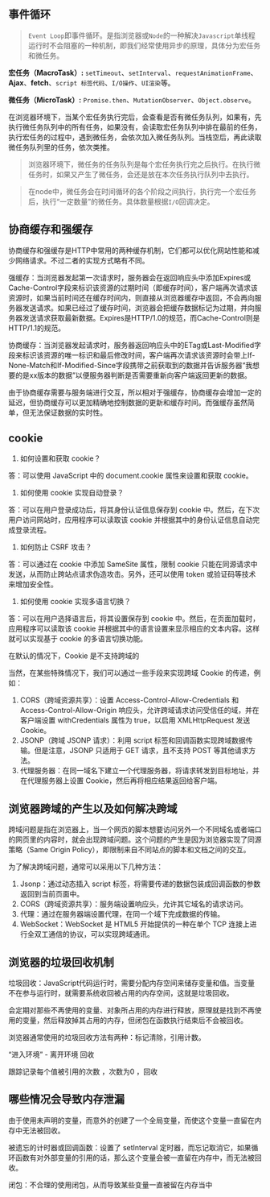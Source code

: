 

## 事件循环

> `Event Loop`即事件循环。是指浏览器或`Node`的一种解决`Javascript`单线程运行时不会阻塞的一种机制，即我们经常使用异步的原理，具体分为宏任务和微任务。

**宏任务（MacroTask）:**  `setTimeout`、`setInterval`、`requestAnimationFrame`、**Ajax**、**fetch**、`script 标签代码`、`I/O操作`、`UI渲染`等。

**微任务（MicroTask）:**  `Promise.then`、`MutationObserver`、`Object.observe`。

在浏览器环境下，当某个宏任务执行完后，会查看是否有微任务队列，如果有，先执行微任务队列中的所有任务，如果没有，会读取宏任务队列中排在最前的任务，执行宏任务的过程中，遇到微任务，会依次加入微任务队列。当栈空后，再此读取微任务队列里的任务，依次类推。

> 浏览器环境下，微任务的任务队列是每个宏任务执行完之后执行。在执行微任务时，如果又产生了微任务，会还是放在本次任务执行队列中去执行。

> 在node中，微任务会在时间循环的各个阶段之间执行，执行完一个宏任务后，执行“一定数量”的微任务。具体数量根据`I/O`回调决定。

## 协商缓存和强缓存

协商缓存和强缓存是HTTP中常用的两种缓存机制，它们都可以优化网站性能和减少网络请求。不过二者的实现方式略有不同。

强缓存：当浏览器发起第一次请求时，服务器会在返回响应头中添加Expires或Cache-Control字段来标识该资源的过期时间（即缓存时间），客户端再次请求该资源时，如果当前时间还在缓存时间内，则直接从浏览器缓存中返回，不会再向服务器发送请求。如果已经过了缓存时间，浏览器会把缓存数据标记为过期，并向服务器发送请求获取最新数据。Expires是HTTP/1.0的规范，而Cache-Control则是HTTP/1.1的规范。

协商缓存：当浏览器发起请求时，服务器返回响应头中的ETag或Last-Modified字段来标识该资源的唯一标识和最后修改时间，客户端再次请求该资源时会带上If-None-Match和If-Modified-Since字段携带之前获取到的数据并告诉服务器“我想要的是xx版本的数据”以便服务器判断是否需要重新向客户端返回更新的数据。

由于协商缓存需要与服务端进行交互，所以相对于强缓存，协商缓存会增加一定的延迟，但协商缓存可以更加精确地控制数据的更新和缓存时间。而强缓存虽然简单，但无法保证数据的实时性。

## cookie

1. 如何设置和获取 cookie？

答：可以使用 JavaScript 中的 document.cookie 属性来设置和获取 cookie。

1. 如何使用 cookie 实现自动登录？

答：可以在用户登录成功后，将其身份认证信息保存到 cookie 中。然后，在下次用户访问网站时，应用程序可以读取该 cookie 并根据其中的身份认证信息自动完成登录流程。

1. 如何防止 CSRF 攻击？

答：可以通过在 cookie 中添加 SameSite 属性，限制 cookie 只能在同源请求中发送，从而防止跨站点请求伪造攻击。另外，还可以使用 token 或验证码等技术来增加安全性。

1. 如何使用 cookie 实现多语言切换？

答：可以在用户选择语言后，将其设置保存到 cookie 中。然后，在页面加载时，应用程序可以读取该 cookie 并根据其中的语言设置来显示相应的文本内容。这样就可以实现基于 cookie 的多语言切换功能。

在默认的情况下，Cookie 是不支持跨域的

当然，在某些特殊情况下，我们可以通过一些手段来实现跨域 Cookie 的传递，例如：

1. CORS（跨域资源共享）：设置 Access-Control-Allow-Credentials 和 Access-Control-Allow-Origin 响应头，允许跨域请求访问受信任的域，并在客户端设置 withCredentials 属性为 true，以启用 XMLHttpRequest 发送 Cookie。
2. JSONP（跨域 JSONP 请求）：利用 script 标签和回调函数实现跨域数据传输。但是注意，JSONP 只适用于 GET 请求，且不支持 POST 等其他请求方法。
3. 代理服务器：在同一域名下建立一个代理服务器，将请求转发到目标地址，并在代理服务器上设置 Cookie，然后再将相应结果返回给客户端。

## 浏览器跨域的产生以及如何解决跨域

跨域问题是指在浏览器上，当一个网页的脚本想要访问另外一个不同域名或者端口的网页里的内容时，就会出现跨域问题。这个问题的产生是因为浏览器实现了同源策略（Same Origin Policy），即限制来自不同站点的脚本和文档之间的交互。

为了解决跨域问题，通常可以采用以下几种方法：

1. Jsonp：通过动态插入 script 标签，将需要传递的数据包装成回调函数的参数返回到当前页面中。
2. CORS（跨域资源共享）：服务端设置响应头，允许其它域名的请求访问。
3. 代理：通过在服务器端设置代理，在同一个域下完成数据的传输。
4. WebSocket：WebSocket 是 HTML5 开始提供的一种在单个 TCP 连接上进行全双工通信的协议，可以实现跨域通讯。

## **浏览器的垃圾回收机制**

垃圾回收：JavaScript代码运行时，需要分配内存空间来储存变量和值。当变量不在参与运行时，就需要系统收回被占用的内存空间，这就是垃圾回收。

会定期对那些不再使用的变量、对象所占用的内存进行释放，原理就是找到不再使用的变量，然后释放掉其占用的内存，但闭包在函数执行结束后不会被回收。

浏览器通常使用的垃圾回收方法有两种：标记清除，引用计数。

“进入环境” - 离开环境 回收

跟踪记录每个值被引用的次数 ，次数为0 ，回收

## **哪些情况会导致内存泄漏**

由于使用未声明的变量，而意外的创建了一个全局变量，而使这个变量一直留在内存中无法被回收。

被遗忘的计时器或回调函数：设置了 setInterval 定时器，而忘记取消它，如果循环函数有对外部变量的引用的话，那么这个变量会被一直留在内存中，而无法被回收。

闭包：不合理的使用闭包，从而导致某些变量一直被留在内存当中



